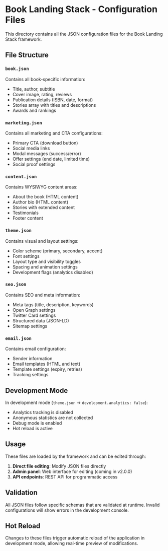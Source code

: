 # Book Landing Stack - Configuration Files

This directory contains all the JSON configuration files for the Book Landing Stack framework.

## File Structure

### `book.json`
Contains all book-specific information:
- Title, author, subtitle
- Cover image, rating, reviews
- Publication details (ISBN, date, format)
- Stories array with titles and descriptions
- Awards and rankings

### `marketing.json`
Contains all marketing and CTA configurations:
- Primary CTA (download button)
- Social media links
- Modal messages (success/error)
- Offer settings (end date, limited time)
- Social proof settings

### `content.json`
Contains WYSIWYG content areas:
- About the book (HTML content)
- Author bio (HTML content)
- Stories with extended content
- Testimonials
- Footer content

### `theme.json`
Contains visual and layout settings:
- Color scheme (primary, secondary, accent)
- Font settings
- Layout type and visibility toggles
- Spacing and animation settings
- Development flags (analytics disabled)

### `seo.json`
Contains SEO and meta information:
- Meta tags (title, description, keywords)
- Open Graph settings
- Twitter Card settings
- Structured data (JSON-LD)
- Sitemap settings

### `email.json`
Contains email configuration:
- Sender information
- Email templates (HTML and text)
- Template settings (expiry, retries)
- Tracking settings

## Development Mode

In development mode (`theme.json` → `development.analytics: false`):
- Analytics tracking is disabled
- Anonymous statistics are not collected
- Debug mode is enabled
- Hot reload is active

## Usage

These files are loaded by the framework and can be edited through:
1. **Direct file editing**: Modify JSON files directly
2. **Admin panel**: Web interface for editing (coming in v2.0.0)
3. **API endpoints**: REST API for programmatic access

## Validation

All JSON files follow specific schemas that are validated at runtime. Invalid configurations will show errors in the development console.

## Hot Reload

Changes to these files trigger automatic reload of the application in development mode, allowing real-time preview of modifications. 